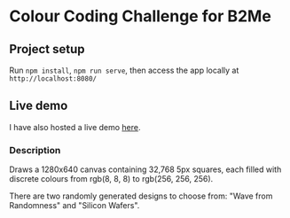# Colour Coding Challenge for B2Me

## Project setup
Run `npm install`, `npm run serve`, then access the app locally at `http://localhost:8080/`

## Live demo
I have also hosted a live demo [here](https://colour-coding.chuac.me/).

### Description
Draws a 1280x640 canvas containing 32,768 5px squares, each filled with discrete colours from rgb(8, 8, 8) to rgb(256, 256, 256).

There are two randomly generated designs to choose from: "Wave from Randomness" and "Silicon Wafers".
